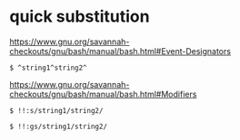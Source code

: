 # quick substitution

https://www.gnu.org/savannah-checkouts/gnu/bash/manual/bash.html#Event-Designators

```console
$ ^string1^string2^
```


https://www.gnu.org/savannah-checkouts/gnu/bash/manual/bash.html#Modifiers

```console
$ !!:s/string1/string2/
```


```console
$ !!:gs/string1/string2/
```
